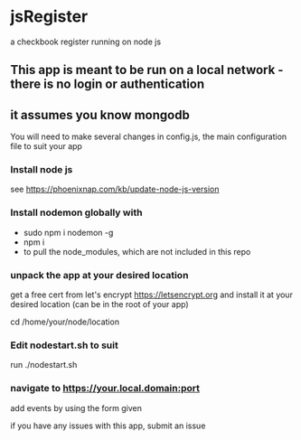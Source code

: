 # jsRegister
a checkbook register running on node js

## This app is meant to be run on a local network - there is no login or authentication
## it assumes you know mongodb

You will need to make several changes in config.js, the main configuration file to suit your app

### Install node js

see https://phoenixnap.com/kb/update-node-js-version

### Install nodemon globally with
* sudo npm i nodemon -g
* npm i
* to pull the node_modules, which are not included in this repo

### unpack the app at your desired location

get a free cert from let's encrypt https://letsencrypt.org and install it at your desired location (can be in the root of your app)

cd /home/your/node/location

### Edit nodestart.sh to suit

run ./nodestart.sh

### navigate to https://your.local.domain:port

add events by using the form given

if you have any issues with this app, submit an issue
